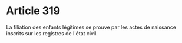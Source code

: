 # Article 319

La filiation des enfants légitimes se prouve par les actes de naissance inscrits sur les registres de l'état civil.
